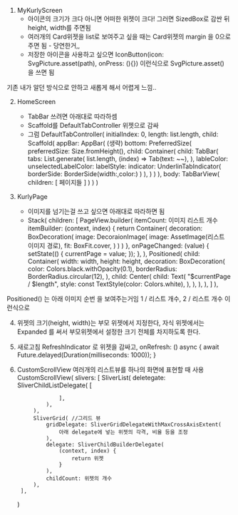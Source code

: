 1. MyKurlyScreen
    - 아이콘의 크기가 크다 아니면 어떠한 위젯이 크다! 그러면 SizedBox로 감싼 뒤 height, width를 주면됨
    - 여러개의 Card위젯을 list로 보여주고 싶을 때는 Card위젯의 margin 을 0으로 주면 됨 - 당연한거,,
    - 저장한 아이콘을 사용하고 싶으면 IconButton(icon: SvgPicture.asset(path), onPress: (){}) 이런식으로 SvgPicture.asset() 을 쓰면 됨

기존 내가 알던 방식으로 안하고 새롭게 해서 어렵게 느낌..

2. HomeScreen
    - TabBar 쓰려면 아래대로 따라하셈
    - Scaffold를 DefaultTabController 위젯으로 감싸
    - 그럼 DefaultTabController(
        initialIndex: 0,
        length: list.length,
        child: Scaffold(
            appBar: AppBar(
                (생략)
                bottom: PreferredSize(
                    preferredSize: Size.fromHeight(),
                    child: Container(
                        child: TabBar(
                                tabs: List.generate(
                                    list.length,
                                    (index) => Tab(text: ~~),
                                ),
                                lableColor:
                                unselectedLabelColor:
                                labelStyle:
                                indicator: UnderlinTabIndicator(
                                    borderSide: BorderSide(width:,color:)
                                )
                        ),
                    )
                )
            ),
            body: TabBarView(
                children: [
                    페이지들
                ]
            )
        )
    )

3. KurlyPage
    - 이미지를 넘기는걸 쓰고 싶으면 아래대로 따라하면 됨
    - Stack( 
        children: [
            PageView.builder(
                itemCount: 이미지 리스트 개수
                itemBuilder: (context, index) {
                    return Container(
                        decoration: BoxDecoration(
                            image: DecoraionImage(
                                image: AssetImage(리스트 이미지 경로),
                                fit: BoxFit.cover,
                            )
                        )
                    )
                },
                onPageChanged: (value) {
                    setState(() {
                        currentPage = value;
                    });
                },
            ),
            Positioned(
                child: Container(
                    width: width,
                    height: height,
                    decoration: BoxDecoration(
                        color: Colors.black.withOpacity(0.1),
                        borderRadius: BorderRadius.circular(12),
                    ),
                    child: Center(
                        child: Text(
                            "$currentPage / $length",
                                style: const TextStyle(color: Colors.white),
                        ),
                    ),
                ),
            ),
        ]
    ),

Positioned() 는 아래 이미지 순번 을 보여주는거임
1 / 리스트 개수, 2 / 리스트 개수 이런식으로

4. 위젯의 크기(height, width)는 부모 위젯에서 지정한다, 자식 위젯에서는 Expanded 를 써서 부모위젯에서 설정한 크기 전체를 차지하도록 한다.

5. 새로고침
    RefreshIndicator 로 위젯을 감싸고, 
    onRefresh: () async {
        await Future.delayed(Duration(milliseconds: 1000));
    }

6. CustomScrollView 여러개의 리스트뷰를 하나의 화면에 표현할 때 사용
    CustomScrollView(
        slivers: [
            SliverList(
                deletegate: SliverChildListDelegate(
                    [

                    ],
                ),
            ),
            SliverGrid( //그리드 뷰
                gridDelegate: SliverGridDelegateWithMaxCrossAxisExtent(
                    아래 delegate에 넣는 위젯의 각격, 비율 등을 조정
                ),
                delegate: SliverChildBuilderDelegate(
                    (context, index) {
                        return 위젯
                    }
                ),
                childCount: 위젯의 개수
            ),
        ],
    )